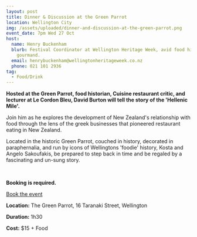 ```yaml
---
layout: post
title: Dinner & Discussion at the Green Parrot
location: Wellington City
img: /assets/uploaded/dinner-and-discussion-at-the-green-parrot.png
event_date: 7pm Wed 27 Oct
host:
  name: Henry Buckenham
  blurb: Festival Coordinator at Wellington Heritage Week, avid food historian and
    gourmand.
  email: henrybuckenham@wellingtonheritageweek.co.nz
  phone: 021 101 2936
tag:
  - Food/Drink
---
```

**Hosted at the Green Parrot, food historian, Cuisine restaurant critic, and lecturer at Le Cordon Bleu, David Burton will tell the story of the 'Hellenic Mile'.**

Join him as he explores the development of New Zealand's relationship with food through the lens of the greek businesses that pioneered restaurant eating in New Zealand.

Located in the historic Green Parrot, couched in history, decorated in paraphernalia, and run by icons of Wellingtons 'foodie' history, Kosta and Angelo Sakoufakis, be prepared to step back in time and be regaled by a fascinating and un-sung story.

<br>

**Booking is required.**

<a href="https://www.eventfinda.co.nz/2021/dinner-and-discussion-at-the-green-parrot/wellington" class="button">Book the event</a>

**Location:** The Green Parrot, 16 Taranaki Street, Wellington

**Duration:** 1h30

**Cost:** $15 + Food